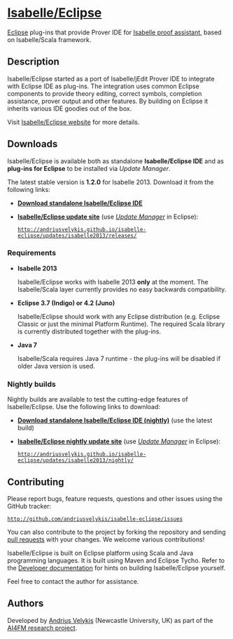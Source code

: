 # [Isabelle/Eclipse]( http://andriusvelykis.github.io/isabelle-eclipse )

[Eclipse][eclipse] plug-ins that provide Prover IDE for [Isabelle proof assistant][isabelle], based on Isabelle/Scala framework.

[eclipse]: http://www.eclipse.org/
[isabelle]: http://www.cl.cam.ac.uk/research/hvg/isabelle/

## Description

Isabelle/Eclipse started as a port of Isabelle/jEdit Prover IDE to integrate with Eclipse IDE as plug-ins. The integration uses common Eclipse components to provide theory editing, correct symbols, completion assistance, prover output and other features. By building on Eclipse it inherits various IDE goodies out of the box.

Visit [Isabelle/Eclipse website][isabelle-eclipse] for more details.

[isabelle-eclipse]: http://andriusvelykis.github.io/isabelle-eclipse

## Downloads

Isabelle/Eclipse is available both as standalone **Isabelle/Eclipse IDE** and as **plug-ins for Eclipse** to be installed via _Update Manager_.

The latest stable version is **1.2.0** for Isabelle 2013. Download it from the following links:

-   [**Download standalone Isabelle/Eclipse IDE**][download-standalone-120]
-   [**Isabelle/Eclipse update site**][download-updates-release] (use [_Update Manager_][update-manager] in Eclipse):

    [`http://andriusvelykis.github.io/isabelle-eclipse/updates/isabelle2013/releases/`][download-updates-release]

[download-standalone-120]: http://sourceforge.net/projects/isabelleeclipse/files/isabelle2013/isabelle-eclipse-ide/1.2.0/
[download-updates-release]: http://andriusvelykis.github.io/isabelle-eclipse/updates/isabelle2013/releases/
[update-manager]: http://www.vogella.com/articles/Eclipse/article.html#updatemanager

### Requirements

-   **Isabelle 2013**

    Isabelle/Eclipse works with Isabelle 2013 **only** at the moment. The Isabelle/Scala layer currently provides no easy backwards compatibility.
    
-   **Eclipse 3.7 (Indigo) or 4.2 (Juno)**

    Isabelle/Eclipse should work with any Eclipse distribution (e.g. Eclipse Classic or just the minimal Platform Runtime). The required Scala library is currently distributed together with the plug-ins.

-   **Java 7**

    Isabelle/Scala requires Java 7 runtime - the plug-ins will be disabled if older Java version is used.

### Nightly builds

Nightly builds are available to test the cutting-edge features of Isabelle/Eclipse. Use the following links to download:

-   [**Download standalone Isabelle/Eclipse IDE (nightly)**][download-standalone-nightly] (use the latest build)
-   [**Isabelle/Eclipse nightly update site**][download-updates-nightly] (use [_Update Manager_][update-manager] in Eclipse):

    [`http://andriusvelykis.github.io/isabelle-eclipse/updates/isabelle2013/nightly/`][download-updates-nightly]

[download-standalone-nightly]: http://sourceforge.net/projects/isabelleeclipse/files/isabelle2013/isabelle-eclipse-ide/nightly/
[download-updates-nightly]: http://andriusvelykis.github.io/isabelle-eclipse/updates/isabelle2013/nightly/

    
## Contributing

Please report bugs, feature requests, questions and other issues using the GitHub tracker:

[`http://github.com/andriusvelykis/isabelle-eclipse/issues`](http://github.com/andriusvelykis/isabelle-eclipse/issues)

You can also contribute to the project by forking the repository and sending [pull requests][pull-req] with your changes. We welcome various contributions!

Isabelle/Eclipse is built on Eclipse platform using Scala and Java programming languages. It is built using Maven and Eclipse Tycho. Refer to the [Developer documentation][developer] for hints on building Isabelle/Eclipse yourself.

Feel free to contact the author for assistance. 

[pull-req]: https://help.github.com/articles/using-pull-requests/
[developer]: http://andriusvelykis.github.io/isabelle-eclipse/dev/index.html


## Authors

Developed by [Andrius Velykis][av] (Newcastle University, UK) as part of the [AI4FM research project][ai4fm].

[av]: http://andrius.velykis.lt
[ai4fm]: http://www.ai4fm.org

